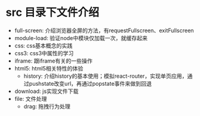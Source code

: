 # src 目录下文件介绍

- full-screen: 介绍浏览器全屏的方法，有requestFullscreen、exitFullscreen
- module-load: 验证node中模块仅加载一次，就缓存起来
- css: css基本概念的实践
- css3: css3中属性的学习
- iframe: 跟iframe有关的一些操作
- html5: html5相关特性的体验
  - history: 介绍history的基本使用；模拟react-router，实现单页应用，通过pushstate改变url，再通过popstate事件来做到回退
- download: js实现文件下载
- file: 文件处理
  - drag: 拖拽行为处理